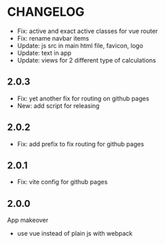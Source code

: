 # CHANGELOG

- Fix: active and exact active classes for vue router
- Fix: rename navbar items
- Update: js src in main html file, favicon, logo
- Update: text in app
- Update: views for 2 different type of calculations

## 2.0.3

- Fix: yet another fix for routing on github pages
- New: add script for releasing

## 2.0.2

- Fix: add prefix to fix routing for github pages

## 2.0.1

- Fix: vite config for github pages

## 2.0.0

App makeover

- use vue instead of plain js with webpack
